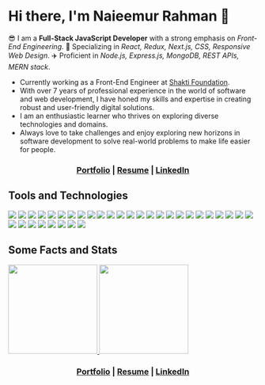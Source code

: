 # Hi there, I'm Naieemur Rahman 👋

😎 I am a **Full-Stack JavaScript Developer** with a strong emphasis on *Front-End Engineering*. 🚀 Specializing in *React, Redux, Next.js, CSS, Responsive Web Design*. ✈️ Proficient in *Node.js, Express.js, MongoDB, REST APIs, MERN stack*.

* Currently working as a Front-End Engineer at [Shakti Foundation](https://www.shakti.org.bd/).
* With over 7 years of professional experience in the world of software and web development, I have honed my skills and expertise in creating robust and user-friendly digital solutions.
* I am an enthusiastic learner who thrives on exploring diverse technologies and domains.
* Always love to take challenges and enjoy exploring new horizons in software development to solve real-world problems to make life easier for people.

<h3 align="center">
  <a href="https://naieem-bd.github.io" target="_blank">Portfolio</a> | 
  <a href="https://naieem-bd.github.io/resume_of_naieemur_rahman.pdf" target="_blank">Resume</a> | 
  <a href="https://www.linkedin.com/in/naieem" target="_blank">LinkedIn</a>
</h3>


## Tools and Technologies

<a href="#tools-and-technologies"><img src="https://img.shields.io/badge/JavaScript-F7DF1E.svg?style=flat-square&logo=JavaScript&logoColor=black"/></a>
<a href="#tools-and-technologies"><img src="https://img.shields.io/badge/TypeScript-3178C6.svg?style=flat-square&logo=TypeScript&logoColor=white"/></a>
<a href="#tools-and-technologies"><img src="https://img.shields.io/badge/React-61DAFB.svg?style=flat-square&logo=react&logoColor=black"/></a>
<a href="#tools-and-technologies"><img src="https://img.shields.io/badge/Redux-764ABC.svg?style=flat-square&logo=redux&logoColor=white"/></a>
<a href="#tools-and-technologies"><img src="https://img.shields.io/badge/Zustand-1D4AC2.svg?style=flat-square&logo=zotero&logoColor=white"/></a>
<a href="#tools-and-technologies"><img src="https://img.shields.io/badge/React%20Query-FF4154.svg?style=flat-square&logo=reactquery&logoColor=white"/></a>
<a href="#tools-and-technologies"><img src="https://img.shields.io/badge/Next.js-000000.svg?style=flat-square&logo=next.js&logoColor=white"/></a>
<a href="#tools-and-technologies"><img src="https://img.shields.io/badge/React%20Native-20232A.svg?style=flat-square&logo=react&logoColor=61DAFB"/></a>
<a href="#tools-and-technologies"><img src="https://img.shields.io/badge/HTML5-E34F26.svg?style=flat-square&logo=html5&logoColor=white"/></a>
<a href="#tools-and-technologies"><img src="https://img.shields.io/badge/CSS3-1572B6.svg?style=flat-square&logo=css3&logoColor=white"/></a>
<a href="#tools-and-technologies"><img src="https://img.shields.io/badge/SASS-CC6699.svg?style=flat-square&logo=sass&logoColor=white"/></a>
<a href="#tools-and-technologies"><img src="https://img.shields.io/badge/Bootstrap-7952B3.svg?style=flat-square&logo=bootstrap&logoColor=white"/></a>
<a href="#tools-and-technologies"><img src="https://img.shields.io/badge/Tailwind%20CSS-06B6D4.svg?style=flat-square&logo=tailwindcss&logoColor=white"/></a>
<a href="#tools-and-technologies"><img src="https://img.shields.io/badge/MUI-007FFF.svg?style=flat-square&logo=mui&logoColor=white"/></a>
<a href="#tools-and-technologies"><img src="https://img.shields.io/badge/Chakra%20UI-319795.svg?style=flat-square&logo=chakraui&logoColor=white"/></a>
<a href="#tools-and-technologies"><img src="https://img.shields.io/badge/D3.js-F9A03C.svg?style=flat-square&logo=d3dotjs&logoColor=white"/></a>
<a href="#tools-and-technologies"><img src="https://img.shields.io/badge/ApexCharts.js-2C97F3.svg?style=flat-square&logo=&logoColor=white"/></a>
<a href="#tools-and-technologies"><img src="https://img.shields.io/badge/Node.js-339933.svg?style=flat-square&logo=nodedotjs&logoColor=white"/></a>
<a href="#tools-and-technologies"><img src="https://img.shields.io/badge/Express-000000.svg?style=flat-square&logo=Express&logoColor=white"/></a>
<a href="#tools-and-technologies"><img src="https://img.shields.io/badge/MongoDB-47A248.svg?style=flat-square&logo=MongoDB&logoColor=white"/></a>
<a href="#tools-and-technologies"><img src="https://img.shields.io/badge/Firebase-FFCA28.svg?style=flat-square&logo=Firebase&logoColor=black"/></a>
<a href="#tools-and-technologies"><img src="https://img.shields.io/badge/Prisma-2D3748.svg?style=flat-square&logo=prisma&logoColor=white"/></a>
<a href="#tools-and-technologies"><img src="https://img.shields.io/badge/Mongoose-880000.svg?style=flat-square&logo=mongoose&logoColor=white"/></a>
<a href="#tools-and-technologies"><img src="https://img.shields.io/badge/Selenium-43B02A.svg?style=flat-square&logo=Selenium&logoColor=white"/></a>
<a href="#tools-and-technologies"><img src="https://img.shields.io/badge/Postman-FF6C37.svg?style=flat-square&logo=Postman&logoColor=white"/></a>
<a href="#tools-and-technologies"><img src="https://img.shields.io/badge/Swagger-85EA2D.svg?style=flat-square&logo=swagger&logoColor=black"/></a>
<a href="#tools-and-technologies"><img src="https://img.shields.io/badge/Git-F05032.svg?style=flat-square&logo=Git&logoColor=white"/></a>
<a href="#tools-and-technologies"><img src="https://img.shields.io/badge/GitHub-181717.svg?style=flat-square&logo=GitHub&logoColor=white"/></a>
<a href="#tools-and-technologies"><img src="https://img.shields.io/badge/Heroku-430098.svg?style=flat-square&logo=Heroku&logoColor=white"/></a>
<a href="#tools-and-technologies"><img src="https://img.shields.io/badge/Google%20Cloud-4285F4.svg?style=flat-square&logo=Google-Cloud&logoColor=white"/></a>
<a href="#tools-and-technologies"><img src="https://img.shields.io/badge/DigitalOcean-0080FF.svg?style=flat-square&logo=DigitalOcean&logoColor=white"/></a>
<a href="#tools-and-technologies"><img src="https://img.shields.io/badge/Jira-0052CC.svg?style=flat-square&logo=Jira&logoColor=white"/></a>
<a href="#tools-and-technologies"><img src="https://img.shields.io/badge/Azure%20DevOps-0078D7.svg?style=flat-square&logo=Azure-DevOps&logoColor=white"/></a>



## Some Facts and Stats

<a href="https://github.com/naieem-bd">
  <a href="#some-stats">
    <img src="https://github-readme-stats.vercel.app/api?username=naieem-bd&count_private=true&show_icons=true" height="180" />
  </a>
</a>
<a href="https://github.com/naieem-bd">
  <a href="#some-stats">
    <img src="https://github-readme-stats.vercel.app/api/top-langs/?username=naieem-bd&hide=html&layout=compact" height="180" />
  </a>
</a>


<h3 align="center">
  <a href="https://naieem-bd.github.io" target="_blank">Portfolio</a> | 
  <a href="#">Resume</a> | 
  <a href="https://www.linkedin.com/in/naieem" target="_blank">LinkedIn</a>
</h3>

<!--
#### IDE and Editors
<a href="#ide-and-editors"><img src="https://img.shields.io/badge/Visual%20Studio%20Code-007ACC.svg?style=flat-square&logo=Visual-Studio-Code&logoColor=white"/> 
<a href="#ide-and-editors"><img src="https://img.shields.io/badge/Visual%20Studio-5C2D91.svg?style=flat-square&logo=Visual-Studio&logoColor=white"/>
<a href="#ide-and-editors"><img src="https://img.shields.io/badge/Android%20Studio-3DDC84.svg?style=flat-square&logo=Android-Studio&logoColor=white"/> 
-->

<!--
**naieem-bd/naieem-bd** is a ✨ _special_ ✨ repository because its `README.md` (this file) appears on your GitHub profile.

Here are some ideas to get you started:

- 🔭 I’m currently working on ...
- 🌱 I’m currently learning ...
- 👯 I’m looking to collaborate on ...
- 🤔 I’m looking for help with ...
- 💬 Ask me about ...
- 📫 How to reach me: ...
- 😄 Pronouns: ...
- ⚡ Fun fact: ...
-->

